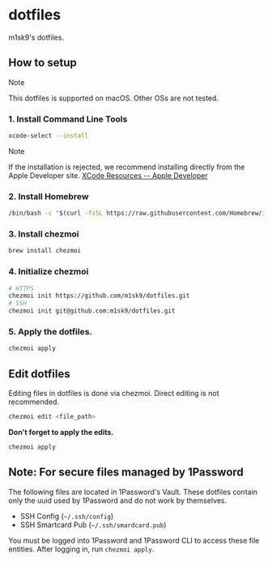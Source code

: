 # dotfiles

m1sk9's dotfiles.

## How to setup

> [!NOTE]
>
> This dotfiles is supported on macOS. Other OSs are not tested.

### 1. Install Command Line Tools

```sh
xcode-select --install
```

> [!NOTE]
> If the installation is rejected, we recommend installing directly from the Apple Developer site.
> [XCode Resources -- Apple Developer](https://developer.apple.com/xcode/resources/)

### 2. Install Homebrew

```sh
/bin/bash -c "$(curl -fsSL https://raw.githubusercontent.com/Homebrew/install/HEAD/install.sh)"
```

### 3. Install chezmoi

```sh
brew install chezmoi
```

### 4. Initialize chezmoi

```sh
# HTTPS
chezmoi init https://github.com/m1sk9/dotfiles.git
# SSH
chezmoi init git@github.com:m1sk9/dotfiles.git
```

### 5. Apply the dotfiles.

```sh
chezmoi apply
```

## Edit dotfiles

Editing files in dotfiles is done via chezmoi. Direct editing is not recommended.

```sh
chezmoi edit <file_path>
```

**Don't forget to apply the edits.**

```sh
chezmoi apply
```

## Note: For secure files managed by 1Password

The following files are located in 1Password's Vault. These dotfiles contain only the uuid used by 1Password and do not work by themselves.

- SSH Config (`~/.ssh/config`)
- SSH Smartcard Pub (`~/.ssh/smardcard.pub`)

You must be logged into 1Password and 1Password CLI to access these file entities. After logging in, run `chezmoi apply`.
